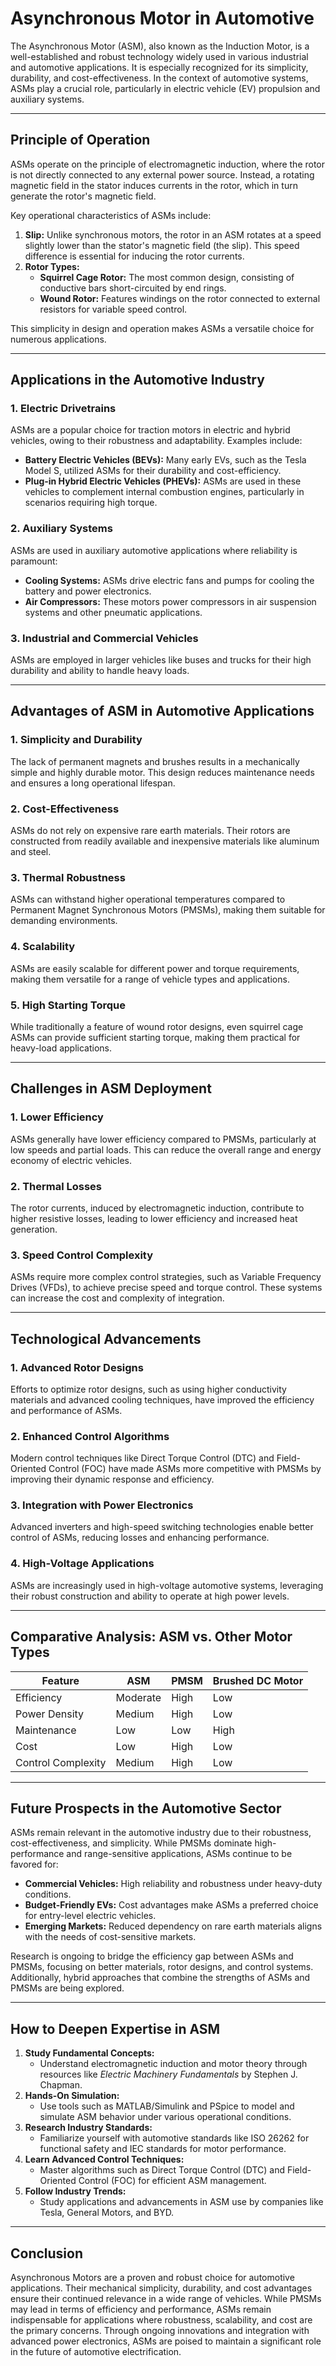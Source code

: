 # Asynchronous Motor in Automotive

The Asynchronous Motor (ASM), also known as the Induction Motor, is a well-established and robust technology widely used in various industrial and automotive applications. It is especially recognized for its simplicity, durability, and cost-effectiveness. In the context of automotive systems, ASMs play a crucial role, particularly in electric vehicle (EV) propulsion and auxiliary systems.

---

## **Principle of Operation**

ASMs operate on the principle of electromagnetic induction, where the rotor is not directly connected to any external power source. Instead, a rotating magnetic field in the stator induces currents in the rotor, which in turn generate the rotor's magnetic field.

Key operational characteristics of ASMs include:

1. **Slip:** Unlike synchronous motors, the rotor in an ASM rotates at a speed slightly lower than the stator's magnetic field (the slip). This speed difference is essential for inducing the rotor currents.
2. **Rotor Types:**
   - **Squirrel Cage Rotor:** The most common design, consisting of conductive bars short-circuited by end rings.
   - **Wound Rotor:** Features windings on the rotor connected to external resistors for variable speed control.

This simplicity in design and operation makes ASMs a versatile choice for numerous applications.

---

## **Applications in the Automotive Industry**

### **1. Electric Drivetrains**
ASMs are a popular choice for traction motors in electric and hybrid vehicles, owing to their robustness and adaptability. Examples include:
- **Battery Electric Vehicles (BEVs):** Many early EVs, such as the Tesla Model S, utilized ASMs for their durability and cost-efficiency.
- **Plug-in Hybrid Electric Vehicles (PHEVs):** ASMs are used in these vehicles to complement internal combustion engines, particularly in scenarios requiring high torque.

### **2. Auxiliary Systems**
ASMs are used in auxiliary automotive applications where reliability is paramount:
- **Cooling Systems:** ASMs drive electric fans and pumps for cooling the battery and power electronics.
- **Air Compressors:** These motors power compressors in air suspension systems and other pneumatic applications.

### **3. Industrial and Commercial Vehicles**
ASMs are employed in larger vehicles like buses and trucks for their high durability and ability to handle heavy loads.

---

## **Advantages of ASM in Automotive Applications**

### **1. Simplicity and Durability**
The lack of permanent magnets and brushes results in a mechanically simple and highly durable motor. This design reduces maintenance needs and ensures a long operational lifespan.

### **2. Cost-Effectiveness**
ASMs do not rely on expensive rare earth materials. Their rotors are constructed from readily available and inexpensive materials like aluminum and steel.

### **3. Thermal Robustness**
ASMs can withstand higher operational temperatures compared to Permanent Magnet Synchronous Motors (PMSMs), making them suitable for demanding environments.

### **4. Scalability**
ASMs are easily scalable for different power and torque requirements, making them versatile for a range of vehicle types and applications.

### **5. High Starting Torque**
While traditionally a feature of wound rotor designs, even squirrel cage ASMs can provide sufficient starting torque, making them practical for heavy-load applications.

---

## **Challenges in ASM Deployment**

### **1. Lower Efficiency**
ASMs generally have lower efficiency compared to PMSMs, particularly at low speeds and partial loads. This can reduce the overall range and energy economy of electric vehicles.

### **2. Thermal Losses**
The rotor currents, induced by electromagnetic induction, contribute to higher resistive losses, leading to lower efficiency and increased heat generation.

### **3. Speed Control Complexity**
ASMs require more complex control strategies, such as Variable Frequency Drives (VFDs), to achieve precise speed and torque control. These systems can increase the cost and complexity of integration.

---

## **Technological Advancements**

### **1. Advanced Rotor Designs**
Efforts to optimize rotor designs, such as using higher conductivity materials and advanced cooling techniques, have improved the efficiency and performance of ASMs.

### **2. Enhanced Control Algorithms**
Modern control techniques like Direct Torque Control (DTC) and Field-Oriented Control (FOC) have made ASMs more competitive with PMSMs by improving their dynamic response and efficiency.

### **3. Integration with Power Electronics**
Advanced inverters and high-speed switching technologies enable better control of ASMs, reducing losses and enhancing performance.

### **4. High-Voltage Applications**
ASMs are increasingly used in high-voltage automotive systems, leveraging their robust construction and ability to operate at high power levels.

---

## **Comparative Analysis: ASM vs. Other Motor Types**

| **Feature**         | **ASM**                     | **PMSM**                    | **Brushed DC Motor**        |
|---------------------|-----------------------------|-----------------------------|-----------------------------|
| Efficiency          | Moderate                   | High                        | Low                        |
| Power Density       | Medium                     | High                        | Low                        |
| Maintenance         | Low                        | Low                         | High                       |
| Cost                | Low                        | High                        | Low                        |
| Control Complexity  | Medium                     | High                        | Low                        |

---

## **Future Prospects in the Automotive Sector**

ASMs remain relevant in the automotive industry due to their robustness, cost-effectiveness, and simplicity. While PMSMs dominate high-performance and range-sensitive applications, ASMs continue to be favored for:
- **Commercial Vehicles:** High reliability and robustness under heavy-duty conditions.
- **Budget-Friendly EVs:** Cost advantages make ASMs a preferred choice for entry-level electric vehicles.
- **Emerging Markets:** Reduced dependency on rare earth materials aligns with the needs of cost-sensitive markets.

Research is ongoing to bridge the efficiency gap between ASMs and PMSMs, focusing on better materials, rotor designs, and control systems. Additionally, hybrid approaches that combine the strengths of ASMs and PMSMs are being explored.

---

## **How to Deepen Expertise in ASM**

1. **Study Fundamental Concepts:**
   - Understand electromagnetic induction and motor theory through resources like *Electric Machinery Fundamentals* by Stephen J. Chapman.
2. **Hands-On Simulation:**
   - Use tools such as MATLAB/Simulink and PSpice to model and simulate ASM behavior under various operational conditions.
3. **Research Industry Standards:**
   - Familiarize yourself with automotive standards like ISO 26262 for functional safety and IEC standards for motor performance.
4. **Learn Advanced Control Techniques:**
   - Master algorithms such as Direct Torque Control (DTC) and Field-Oriented Control (FOC) for efficient ASM management.
5. **Follow Industry Trends:**
   - Study applications and advancements in ASM use by companies like Tesla, General Motors, and BYD.

---

## **Conclusion**

Asynchronous Motors are a proven and robust choice for automotive applications. Their mechanical simplicity, durability, and cost advantages ensure their continued relevance in a wide range of vehicles. While PMSMs may lead in terms of efficiency and performance, ASMs remain indispensable for applications where robustness, scalability, and cost are the primary concerns. Through ongoing innovations and integration with advanced power electronics, ASMs are poised to maintain a significant role in the future of automotive electrification.